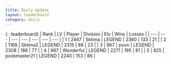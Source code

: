 ```yaml
---
title: Daily Update
layout: leaderboard
category: daily
---
```


{: .leaderboard}
| Rank | LV | Player | Division | Elo | Wins | Losses |
| --- | --- | --- | --- | --- | --- | --- |
| <span data-change="0">1</span> | 2467 | <span title="ID: 353063">Sktima</span> | LEGEND | <span data-change="0">2360</span> | <span data-change="0">133</span> | <span data-change="0">21</span> |
| <span data-change="2">2</span> | 1168 | <span title="ID: 402846">Sktima2</span> | LEGEND | <span data-change="12">2315</span> | <span data-change="6">88</span> | <span data-change="2">23</span> |
| <span data-change="-1">3</span> | 967 | <span title="ID: 540690">poon</span> | LEGEND | <span data-change="0">2308</span> | <span data-change="9">188</span> | <span data-change="4">77</span> |
| <span data-change="-1">4</span> | 987 | <span title="ID: 692745">Wonderful</span> | LEGEND | <span data-change="-34">2271</span> | <span data-change="19">195</span> | <span data-change="11">81</span> |
| <span data-change="24">5</span> | 825 | <span title="ID: 652474">pookmaster21</span> | LEGEND | <span data-change="85">2240</span> | <span data-change="16">153</span> | <span data-change="1">86</span> |